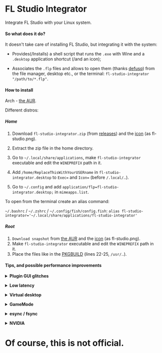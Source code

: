 # FL Studio Integrator
Integrate FL Studio with your Linux system.

#### So what does it do?
It doesn't take care of installing FL Studio, but integrating it with the system:

- Provides(/Installs) a shell script that runs the `.exe` with Wine and a `.desktop` application shortcut (/and an icon);

- Associates the `.flp` files and allows to open them (thanks [defusq](https://aur.archlinux.org/packages/vtfedit)) from the file manager, desktop etc., or the terminal: `fl-studio-integrator "/path/to/*.flp"`.

#### How to install
Arch - [the AUR](https://aur.archlinux.org/packages/fl-studio-integrator).

Different distros:
##### Home

1. Download `fl-studio-integrator.zip` (from [releases](https://github.com/begin-theadventure/fl-studio-integrator-linux/releases/latest)) and the [icon](https://image-line.com/wp-content/themes/intracto/build/images/fl-header-logo.png) (as fl-studio.png).

2. Extract the zip file in the home directory.

3. Go to `~/.local/share/applications`, make `fl-studio-integrator` executable and edit the `WINEPREFIX` path in it.

4. Add `/home/ReplaceThisWithYourUSERname` in `fl-studio-integrator.desktop` to `Exec=` and `Icon=` (before `/.local/`..).

6. Go to `~/.config` and add `application/flp=fl-studio-integrator.desktop;` in `mimeapps.list`.

To open from the terminal create an alias command:

`~/.bashrc` / `~/.zshrc` / `~/.config/fish/config.fish`: `alias fl-studio-integrator='~/.local/share/applications/fl-studio-integrator'`

##### Root
1. `Download snapshot` from [the AUR](https://aur.archlinux.org/packages/fl-studio-integrator) and the [icon](https://image-line.com/wp-content/themes/intracto/build/images/fl-header-logo.png) (as fl-studio.png).
2. Make `fl-studio-integrator` executable and edit the `WINEPREFIX` path in it.
3. Place the files like in the [PKGBUILD](https://aur.archlinux.org/cgit/aur.git/tree/PKGBUILD?h=fl-studio-integrator#n22) (lines 22-25, `/usr/`..).

#### Tips, and possible performance improvements

**<details><summary> Plugin GUI glitches </summary>**
`WINEDDLOVERRIDES="d2d1=disabled"`
</details>

**<details><summary> Low latency </summary>**
[WineASIO](https://github.com/wineasio/wineasio), adjust with `PIPEWIRE_QUANTUM`, which is already included in the script.
</details>

**<details><summary> Virtual desktop </summary>**
`wine` `explorer /desktop=FLStudio,RESOLxUTION`, for example, `1920x1080`.
</details>

**<details><summary> GameMode </summary>**
[`gamemoderun`](https://github.com/FeralInteractive/gamemode) `wine`

* Renice

Adjusting the nice value/priority of processes, for example, to 7 (High).</summary>

[/etc/gamemode.ini](https://github.com/FeralInteractive/gamemode/blob/master/example/gamemode.ini)

```
[general]
; GameMode can renice game processes. You can put any value between 0 and 20 here, the value
; will be negated and applied as a nice value (0 means no change). Defaults to 0.
; To use this feature, the user must be added to the gamemode group (and then rebooted):
; sudo usermod -aG gamemode $(whoami)
renice=7
```
</details>

**<details><summary> esync / fsync </summary>**
```
export WINEESYNC=1 WINEFSYNC=1
```
</details>

**<details><summary> NVIDIA </summary>**
```
export __NV_PRIME_RENDER_OFFLOAD=1 __VK_LAYER_NV_optimus="NVIDIA_only" VK_ICD_FILENAMES="/usr/share/vulkan/icd.d/nvidia_icd.json"
```
</details>

# Of course, this is not official.
